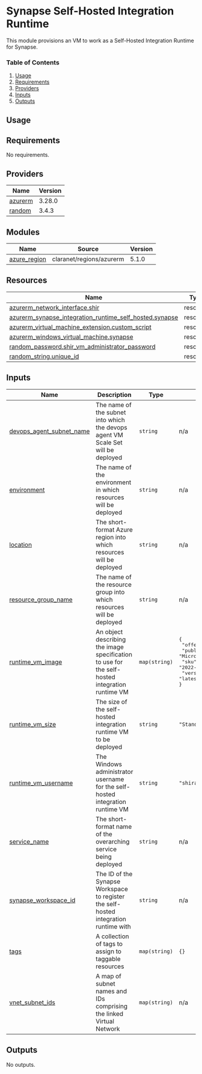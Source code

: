 # Synapse Self-Hosted Integration Runtime
This module provisions an VM to work as a Self-Hosted Integration Runtime for Synapse.

### Table of Contents
1. [Usage](#usage)
2. [Requirements](#requirements)
3. [Providers](#Providers)
4. [Inputs](#inputs)
5. [Outputs](#outputs)

## Usage

<!-- BEGINNING OF PRE-COMMIT-TERRAFORM DOCS HOOK -->
## Requirements

No requirements.

## Providers

| Name | Version |
|------|---------|
| <a name="provider_azurerm"></a> [azurerm](#provider\_azurerm) | 3.28.0 |
| <a name="provider_random"></a> [random](#provider\_random) | 3.4.3 |

## Modules

| Name | Source | Version |
|------|--------|---------|
| <a name="module_azure_region"></a> [azure\_region](#module\_azure\_region) | claranet/regions/azurerm | 5.1.0 |

## Resources

| Name | Type |
|------|------|
| [azurerm_network_interface.shir](https://registry.terraform.io/providers/hashicorp/azurerm/latest/docs/resources/network_interface) | resource |
| [azurerm_synapse_integration_runtime_self_hosted.synapse](https://registry.terraform.io/providers/hashicorp/azurerm/latest/docs/resources/synapse_integration_runtime_self_hosted) | resource |
| [azurerm_virtual_machine_extension.custom_script](https://registry.terraform.io/providers/hashicorp/azurerm/latest/docs/resources/virtual_machine_extension) | resource |
| [azurerm_windows_virtual_machine.synapse](https://registry.terraform.io/providers/hashicorp/azurerm/latest/docs/resources/windows_virtual_machine) | resource |
| [random_password.shir_vm_administrator_password](https://registry.terraform.io/providers/hashicorp/random/latest/docs/resources/password) | resource |
| [random_string.unique_id](https://registry.terraform.io/providers/hashicorp/random/latest/docs/resources/string) | resource |

## Inputs

| Name | Description | Type | Default | Required |
|------|-------------|------|---------|:--------:|
| <a name="input_devops_agent_subnet_name"></a> [devops\_agent\_subnet\_name](#input\_devops\_agent\_subnet\_name) | The name of the subnet into which the devops agent VM Scale Set will be deployed | `string` | n/a | yes |
| <a name="input_environment"></a> [environment](#input\_environment) | The name of the environment in which resources will be deployed | `string` | n/a | yes |
| <a name="input_location"></a> [location](#input\_location) | The short-format Azure region into which resources will be deployed | `string` | n/a | yes |
| <a name="input_resource_group_name"></a> [resource\_group\_name](#input\_resource\_group\_name) | The name of the resource group into which resources will be deployed | `string` | n/a | yes |
| <a name="input_runtime_vm_image"></a> [runtime\_vm\_image](#input\_runtime\_vm\_image) | An object describing the image specification to use for the self-hosted integration runtime VM | `map(string)` | <pre>{<br>  "offer": "WindowsServer",<br>  "publisher": "MicrosoftWindowsServer",<br>  "sku": "2022-datacenter-azure-edition-core",<br>  "version": "latest"<br>}</pre> | no |
| <a name="input_runtime_vm_size"></a> [runtime\_vm\_size](#input\_runtime\_vm\_size) | The size of the self-hosted integration runtime VM to be deployed | `string` | `"Standard_F2s_v2"` | no |
| <a name="input_runtime_vm_username"></a> [runtime\_vm\_username](#input\_runtime\_vm\_username) | The Windows administrator username for the self-hosted integration runtime VM | `string` | `"shiradmin"` | no |
| <a name="input_service_name"></a> [service\_name](#input\_service\_name) | The short-format name of the overarching service being deployed | `string` | n/a | yes |
| <a name="input_synapse_workspace_id"></a> [synapse\_workspace\_id](#input\_synapse\_workspace\_id) | The ID of the Synapse Workspace to register the self-hosted integration runtime with | `string` | n/a | yes |
| <a name="input_tags"></a> [tags](#input\_tags) | A collection of tags to assign to taggable resources | `map(string)` | `{}` | no |
| <a name="input_vnet_subnet_ids"></a> [vnet\_subnet\_ids](#input\_vnet\_subnet\_ids) | A map of subnet names and IDs comprising the linked Virtual Network | `map(string)` | n/a | yes |

## Outputs

No outputs.
<!-- END OF PRE-COMMIT-TERRAFORM DOCS HOOK -->
